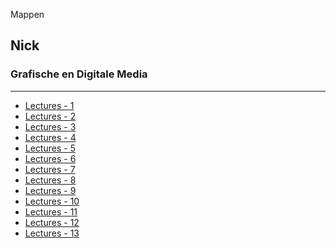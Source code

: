 

Mappen
>
## Nick
### Grafische en Digitale Media

------


- [Lectures - 1]('/lectures/1/')
- [Lectures - 2]('/lectures/2/')
- [Lectures - 3]('/lectures/3/')
- [Lectures - 4]('/lectures/4/')
- [Lectures - 5]('/lectures/5/')
- [Lectures - 6]('/lectures/6/')
- [Lectures - 7]('/lectures/7/')
- [Lectures - 8]('/lectures/8/')
- [Lectures - 9]('/lectures/9/')
- [Lectures - 10]('/lectures/10/')
- [Lectures - 11]('/lectures/11/')
- [Lectures - 12]('/lectures/12/')
- [Lectures - 13]('/lectures/13/')

